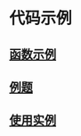 # 代码示例
## [函数示例](./Functions/readme.md)
## [例题](./Problems/README.md)
## [使用实例](./Usage_Examples/README.md)